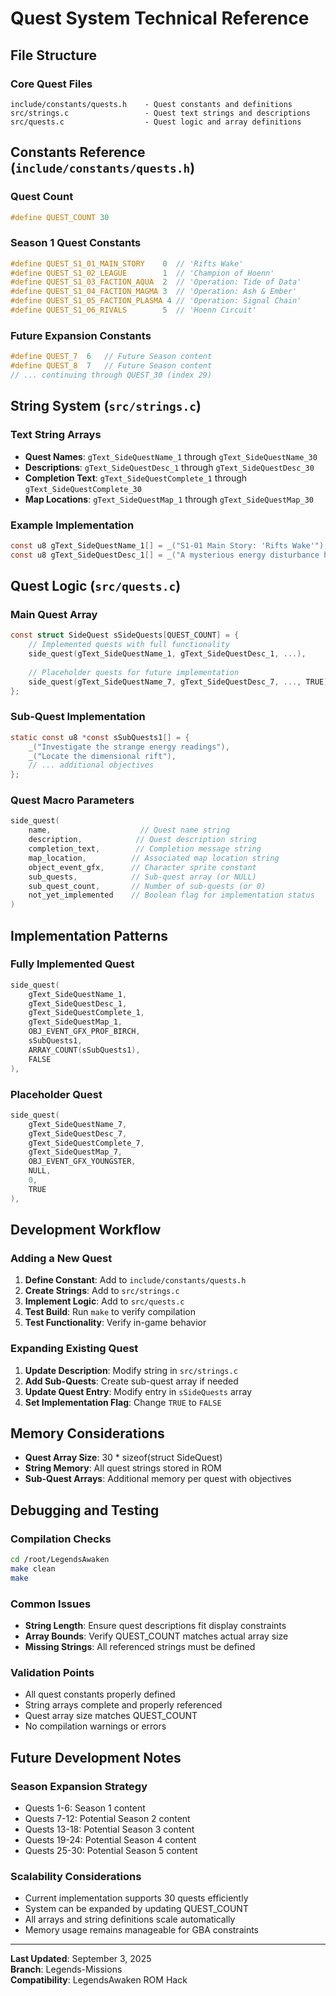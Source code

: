 # Quest System Technical Reference

## File Structure

### Core Quest Files
```
include/constants/quests.h    - Quest constants and definitions
src/strings.c                 - Quest text strings and descriptions  
src/quests.c                  - Quest logic and array definitions
```

## Constants Reference (`include/constants/quests.h`)

### Quest Count
```c
#define QUEST_COUNT 30
```

### Season 1 Quest Constants
```c
#define QUEST_S1_01_MAIN_STORY    0  // 'Rifts Wake'
#define QUEST_S1_02_LEAGUE        1  // 'Champion of Hoenn'
#define QUEST_S1_03_FACTION_AQUA  2  // 'Operation: Tide of Data'
#define QUEST_S1_04_FACTION_MAGMA 3  // 'Operation: Ash & Ember'
#define QUEST_S1_05_FACTION_PLASMA 4 // 'Operation: Signal Chain'
#define QUEST_S1_06_RIVALS        5  // 'Hoenn Circuit'
```

### Future Expansion Constants
```c
#define QUEST_7  6   // Future Season content
#define QUEST_8  7   // Future Season content
// ... continuing through QUEST_30 (index 29)
```

## String System (`src/strings.c`)

### Text String Arrays
- **Quest Names**: `gText_SideQuestName_1` through `gText_SideQuestName_30`
- **Descriptions**: `gText_SideQuestDesc_1` through `gText_SideQuestDesc_30`
- **Completion Text**: `gText_SideQuestComplete_1` through `gText_SideQuestComplete_30`
- **Map Locations**: `gText_SideQuestMap_1` through `gText_SideQuestMap_30`

### Example Implementation
```c
const u8 gText_SideQuestName_1[] = _("S1-01 Main Story: 'Rifts Wake'");
const u8 gText_SideQuestDesc_1[] = _("A mysterious energy disturbance has been detected in Petalburg Woods...");
```

## Quest Logic (`src/quests.c`)

### Main Quest Array
```c
const struct SideQuest sSideQuests[QUEST_COUNT] = {
    // Implemented quests with full functionality
    side_quest(gText_SideQuestName_1, gText_SideQuestDesc_1, ...),
    
    // Placeholder quests for future implementation
    side_quest(gText_SideQuestName_7, gText_SideQuestDesc_7, ..., TRUE),
};
```

### Sub-Quest Implementation
```c
static const u8 *const sSubQuests1[] = {
    _("Investigate the strange energy readings"),
    _("Locate the dimensional rift"),
    // ... additional objectives
};
```

### Quest Macro Parameters
```c
side_quest(
    name,                    // Quest name string
    description,            // Quest description string
    completion_text,        // Completion message string
    map_location,          // Associated map location string
    object_event_gfx,      // Character sprite constant
    sub_quests,            // Sub-quest array (or NULL)
    sub_quest_count,       // Number of sub-quests (or 0)
    not_yet_implemented    // Boolean flag for implementation status
)
```

## Implementation Patterns

### Fully Implemented Quest
```c
side_quest(
    gText_SideQuestName_1,
    gText_SideQuestDesc_1,
    gText_SideQuestComplete_1,
    gText_SideQuestMap_1,
    OBJ_EVENT_GFX_PROF_BIRCH,
    sSubQuests1,
    ARRAY_COUNT(sSubQuests1),
    FALSE
),
```

### Placeholder Quest
```c
side_quest(
    gText_SideQuestName_7,
    gText_SideQuestDesc_7,
    gText_SideQuestComplete_7,
    gText_SideQuestMap_7,
    OBJ_EVENT_GFX_YOUNGSTER,
    NULL,
    0,
    TRUE
),
```

## Development Workflow

### Adding a New Quest
1. **Define Constant**: Add to `include/constants/quests.h`
2. **Create Strings**: Add to `src/strings.c`
3. **Implement Logic**: Add to `src/quests.c`
4. **Test Build**: Run `make` to verify compilation
5. **Test Functionality**: Verify in-game behavior

### Expanding Existing Quest
1. **Update Description**: Modify string in `src/strings.c`
2. **Add Sub-Quests**: Create sub-quest array if needed
3. **Update Quest Entry**: Modify entry in `sSideQuests` array
4. **Set Implementation Flag**: Change `TRUE` to `FALSE`

## Memory Considerations

- **Quest Array Size**: 30 * sizeof(struct SideQuest)
- **String Memory**: All quest strings stored in ROM
- **Sub-Quest Arrays**: Additional memory per quest with objectives

## Debugging and Testing

### Compilation Checks
```bash
cd /root/LegendsAwaken
make clean
make
```

### Common Issues
- **String Length**: Ensure quest descriptions fit display constraints
- **Array Bounds**: Verify QUEST_COUNT matches actual array size
- **Missing Strings**: All referenced strings must be defined

### Validation Points
- All quest constants properly defined
- String arrays complete and properly referenced
- Quest array size matches QUEST_COUNT
- No compilation warnings or errors

## Future Development Notes

### Season Expansion Strategy
- Quests 1-6: Season 1 content
- Quests 7-12: Potential Season 2 content
- Quests 13-18: Potential Season 3 content
- Quests 19-24: Potential Season 4 content
- Quests 25-30: Potential Season 5 content

### Scalability Considerations
- Current implementation supports 30 quests efficiently
- System can be expanded by updating QUEST_COUNT
- All arrays and string definitions scale automatically
- Memory usage remains manageable for GBA constraints

---

**Last Updated**: September 3, 2025  
**Branch**: Legends-Missions  
**Compatibility**: LegendsAwaken ROM Hack

